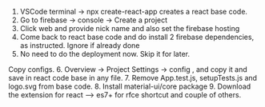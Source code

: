 1. VSCode terminal -> npx create-react-app <X> creates a react base code.
2. Go to firebase -> console -> Create a project
3. Click web and provide nick name and also set the firebase hosting 
4. Come back to react base code and do install 2 firebase dependencies, as instructed. Ignore if already done
5. No need to do the deployment now. Skip it for later. 

Copy configs.
6. Overview -> Project Settings -> config , and copy it and save in react code base in any file.
7. Remove App.test.js, setupTests.js and logo.svg from base code.
8. Install material-ui/core package
9. Download the extension for react --> es7+ for rfce shortcut and couple of others.